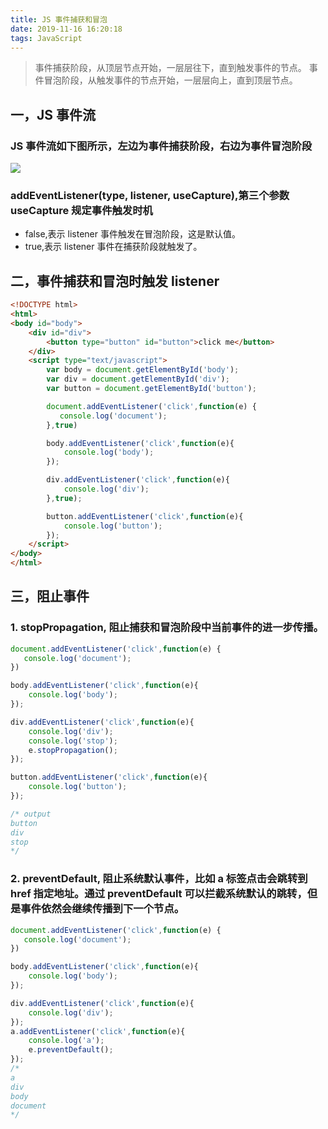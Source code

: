 ```yaml
---
title: JS 事件捕获和冒泡
date: 2019-11-16 16:20:18
tags: JavaScript
---
```


> 事件捕获阶段，从顶层节点开始，一层层往下，直到触发事件的节点。
> 事件冒泡阶段，从触发事件的节点开始，一层层向上，直到顶层节点。

<!-- more -->


## 一，JS 事件流
### JS 事件流如下图所示，左边为事件捕获阶段，右边为事件冒泡阶段
![](http://qiniucdn.luckybird.me/blog/img/2019/event-trigger.png)


### addEventListener(type, listener, useCapture),第三个参数 useCapture 规定事件触发时机
- false,表示 listener 事件触发在冒泡阶段，这是默认值。
- true,表示 listener 事件在捕获阶段就触发了。


## 二，事件捕获和冒泡时触发 listener

```html
<!DOCTYPE html>
<html>
<body id="body">
    <div id="div">
        <button type="button" id="button">click me</button>
    </div>
    <script type="text/javascript">
        var body = document.getElementById('body');
        var div = document.getElementById('div');
        var button = document.getElementById('button');

        document.addEventListener('click',function(e) {
           console.log('document');
        },true)

        body.addEventListener('click',function(e){
            console.log('body');
        });

        div.addEventListener('click',function(e){
            console.log('div');
        },true);

        button.addEventListener('click',function(e){
            console.log('button');
        });
    </script>
</body>
</html>
```


## 三，阻止事件

### 1. stopPropagation, 阻止捕获和冒泡阶段中当前事件的进一步传播。
```js
document.addEventListener('click',function(e) {
   console.log('document');
})

body.addEventListener('click',function(e){
    console.log('body');
});

div.addEventListener('click',function(e){
    console.log('div');
    console.log('stop');
    e.stopPropagation();
});

button.addEventListener('click',function(e){
    console.log('button');
});

/* output
button
div
stop
*/
```


### 2. preventDefault, 阻止系统默认事件，比如 a 标签点击会跳转到 href 指定地址。通过 preventDefault 可以拦截系统默认的跳转，但是事件依然会继续传播到下一个节点。

```js
document.addEventListener('click',function(e) {
   console.log('document');
})

body.addEventListener('click',function(e){
    console.log('body');
});

div.addEventListener('click',function(e){
    console.log('div');
});
a.addEventListener('click',function(e){
    console.log('a');
    e.preventDefault();
});
/*
a
div
body
document
*/
```